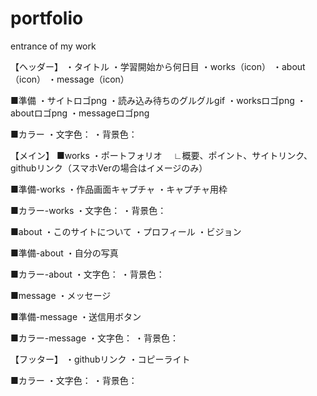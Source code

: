 # portfolio
entrance of my work

<!-- -----------------------------------------------------	
index.html
----------------------------------------------------- -->
【ヘッダー】
・タイトル
・学習開始から何日目
・works（icon）
・about（icon）
・message（icon）

■準備
・サイトロゴpng
・読み込み待ちのグルグルgif
・worksロゴpng
・aboutロゴpng
・messageロゴpng

■カラー
・文字色：
・背景色：


【メイン】
■works
・ポートフォリオ
　∟概要、ポイント、サイトリンク、githubリンク（スマホVerの場合はイメージのみ）  

■準備-works
・作品画面キャプチャ
・キャプチャ用枠

■カラー-works
・文字色：
・背景色：


■about
・このサイトについて
・プロフィール
・ビジョン

■準備-about
・自分の写真

■カラー-about
・文字色：
・背景色：


■message
・メッセージ

■準備-message
・送信用ボタン

■カラー-message
・文字色：
・背景色：


【フッター】
・githubリンク
・コピーライト

■カラー
・文字色：
・背景色：